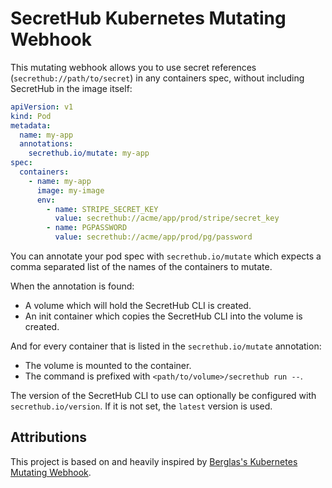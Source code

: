 # SecretHub Kubernetes Mutating Webhook

This mutating webhook allows you to use secret references (`secrethub://path/to/secret`) in any containers spec, without including SecretHub in the image itself:

```yaml
apiVersion: v1
kind: Pod
metadata:
  name: my-app
  annotations:
    secrethub.io/mutate: my-app
spec:
  containers:
    - name: my-app
      image: my-image
      env:
        - name: STRIPE_SECRET_KEY
          value: secrethub://acme/app/prod/stripe/secret_key
        - name: PGPASSWORD
          value: secrethub://acme/app/prod/pg/password
```

You can annotate your pod spec with `secrethub.io/mutate` which expects a comma separated list of the names of the containers to mutate.

When the annotation is found:
- A volume which will hold the SecretHub CLI is created.
- An init container which copies the SecretHub CLI into the volume is created.

And for every container that is listed in the `secrethub.io/mutate` annotation:
- The volume is mounted to the container.
- The command is prefixed with `<path/to/volume>/secrethub run --`.

The version of the SecretHub CLI to use can optionally be configured with `secrethub.io/version`. If it is not set, the `latest` version is used.

## Attributions

This project is based on and heavily inspired by [Berglas's Kubernetes Mutating Webhook](https://github.com/GoogleCloudPlatform/berglas/tree/v0.5.1/examples/kubernetes).
